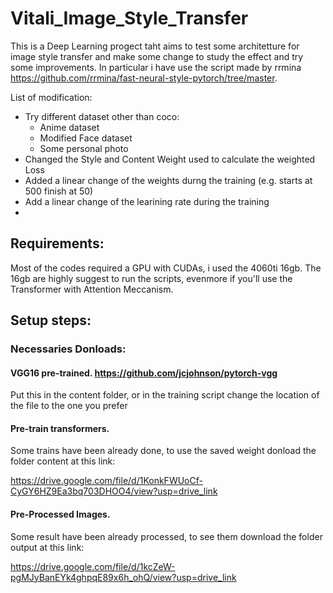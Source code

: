 # Vitali_Image_Style_Transfer
This is a Deep Learning progect taht aims to test some architetture for image style transfer and make some change to study the effect and try some improvements. In particular i have use the script made by rrmina https://github.com/rrmina/fast-neural-style-pytorch/tree/master.

List of modification:
- Try different dataset other than coco:
  - Anime dataset 
  - Modified Face dataset
  - Some personal photo
- Changed the Style and Content Weight used to calculate the weighted Loss
- Added a linear change of the weights durng the training (e.g. starts at 500 finish at 50)
- Add a linear change of the learining rate during the training
- 

## Requirements: 

Most of the codes required a GPU with CUDAs, i used the 4060ti 16gb. The 16gb are highly suggest to run the scripts, evenmore if you'll use the Transformer with Attention Meccanism.

## Setup steps:

### Necessaries Donloads:


#### VGG16 pre-trained. https://github.com/jcjohnson/pytorch-vgg

Put this in the content folder, or in the training script change the location of the file to the one you prefer

#### Pre-train transformers. 
Some trains have been already done, to use the saved weight donload the folder content at this link: 

https://drive.google.com/file/d/1KonkFWUoCf-CyGY6HZ9Ea3bq703DHOO4/view?usp=drive_link

#### Pre-Processed Images.
Some result have been already processed, to see them download the folder output at this link: 

https://drive.google.com/file/d/1kcZeW-pgMJyBanEYk4ghpqE89x6h_ohQ/view?usp=drive_link 

